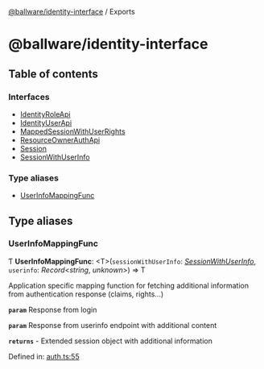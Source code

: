 [@ballware/identity-interface](README.md) / Exports

# @ballware/identity-interface

## Table of contents

### Interfaces

- [IdentityRoleApi](interfaces/identityroleapi.md)
- [IdentityUserApi](interfaces/identityuserapi.md)
- [MappedSessionWithUserRights](interfaces/mappedsessionwithuserrights.md)
- [ResourceOwnerAuthApi](interfaces/resourceownerauthapi.md)
- [Session](interfaces/session.md)
- [SessionWithUserInfo](interfaces/sessionwithuserinfo.md)

### Type aliases

- [UserInfoMappingFunc](modules.md#userinfomappingfunc)

## Type aliases

### UserInfoMappingFunc

Ƭ **UserInfoMappingFunc**: <T\>(`sessionWithUserInfo`: [*SessionWithUserInfo*](interfaces/sessionwithuserinfo.md), `userinfo`: *Record*<*string*, *unknown*\>) => T

Application specific mapping function for fetching additional information from authentication response (claims, rights...)

**`param`** Response from login

**`param`** Response from userinfo endpoint with additional content

**`returns`** - Extended session object with additional information

Defined in: [auth.ts:55](https://github.com/frankball/ballware-identity-interface/blob/f3cbf03/src/auth.ts#L55)
